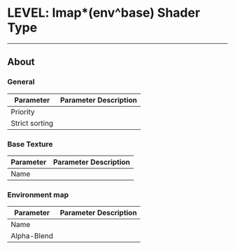 # LEVEL: lmap*(env^base) Shader Type

___

## About

### General

| Parameter | Parameter Description |
|---|---|
| Priority |  |
| Strict sorting |  |

### Base Texture

| Parameter | Parameter Description |
|---|---|
| Name |  |

### Environment map

| Parameter | Parameter Description |
|---|---|
| Name |  |
| Alpha-Blend |  |

